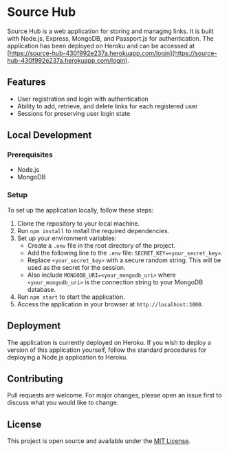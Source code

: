 # Source Hub

Source Hub is a web application for storing and managing links. It is built with Node.js, Express, MongoDB, and Passport.js for authentication. The application has been deployed on Heroku and can be accessed at [https://source-hub-430f992e237a.herokuapp.com/login](https://source-hub-430f992e237a.herokuapp.com/login).

## Features

- User registration and login with authentication
- Ability to add, retrieve, and delete links for each registered user
- Sessions for preserving user login state

## Local Development

### Prerequisites

- Node.js
- MongoDB

### Setup

To set up the application locally, follow these steps:

1. Clone the repository to your local machine.
2. Run `npm install` to install the required dependencies.
3. Set up your environment variables:
   - Create a `.env` file in the root directory of the project.
   - Add the following line to the `.env` file: `SECRET_KEY=<your_secret_key>`.
   - Replace `<your_secret_key>` with a secure random string. This will be used as the secret for the session.
   - Also include `MONGODB_URI=<your_mongodb_uri>` where `<your_mongodb_uri>` is the connection string to your MongoDB database.
4. Run `npm start` to start the application.
5. Access the application in your browser at `http://localhost:3000`.

## Deployment

The application is currently deployed on Heroku. If you wish to deploy a version of this application yourself, follow the standard procedures for deploying a Node.js application to Heroku.

## Contributing

Pull requests are welcome. For major changes, please open an issue first to discuss what you would like to change.

## License

This project is open source and available under the [MIT License](LICENSE).
